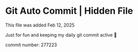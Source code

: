 # Git Auto Commit | Hidden File

This file was added Feb 12, 2025

Just for fun and keeping my daily git commit active 🤪

commit number: 277223
